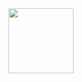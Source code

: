 <html>
<img src="/Users/lilybix-daw/Desktop/images for github/cat and waterbowl.JPG" style="width:128px;height:128px;"> </img>


